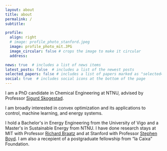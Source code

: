 ```yaml
---
layout: about
title: about
permalink: /
subtitle: 

profile:
  align: right
  # image: profile_photo_stanford.jpeg
  image: profile_photo_mit.JPG
  image_circular: false # crops the image to make it circular
  address: 

news: true  # includes a list of news items
latest_posts: false  # includes a list of the newest posts
selected_papers: false # includes a list of papers marked as "selected={true}"
social: true  # includes social icons at the bottom of the page
---
```


I am a PhD candidate in Chemical Engineering at NTNU, advised by Professor <a href="https://folk.ntnu.no/skoge/">Sigurd Skogestad</a>. 

I am broadly interested in convex optimization and its applications to control, machine learning, and energy systems. 

I hold a Bachelor's in Energy Engineering from the University of Vigo and a Master's in Sustainable Energy from NTNU. I have done research stays at MIT with Professor <a href="https://web.mit.edu/braatzgroup/index.html">Richard Braatz</a> and at Stanford with Professor <a href="https://web.stanford.edu/~boyd/">Stephen Boyd</a>. I am also a recepient of a postgraduate fellowship from “la Caixa” Foundation.
